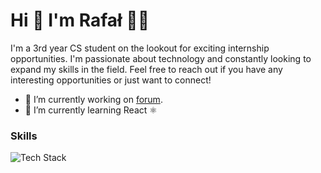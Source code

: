 Hi 👋 I'm Rafał 👨‍💻
===================

I'm a 3rd year CS student on the lookout for exciting internship opportunities. I'm passionate about technology and constantly looking to expand my skills in the field. Feel free to reach out if you have any interesting opportunities or just want to connect!

- 🔭 I’m currently working on [forum](https://github.com/rafalstef/forum-react-spring-boot).
- 🌱 I’m currently learning React ⚛️

### Skills

<p align="left"><img src="https://skillicons.dev/icons?i=java,idea,spring,hibernate,mysql,git,ts,flutter,cs&perline=16" alt="Tech Stack" /> </p>


